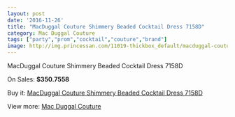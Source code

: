 ```yaml
---
layout: post
date: '2016-11-26'
title: "MacDuggal Couture Shimmery Beaded Cocktail Dress 7158D"
category: Mac Duggal Couture
tags: ["party","prom","cocktail","couture","brand"]
image: http://img.princessan.com/11019-thickbox_default/macduggal-couture-shimmery-beaded-cocktail-dress-7158d.jpg
---
```

MacDuggal Couture Shimmery Beaded Cocktail Dress 7158D

On Sales: **$350.7558**
<a href="https://www.princessan.com/en/mac-duggal-couture/4989-macduggal-couture-shimmery-beaded-cocktail-dress-7158d.html"><amp-img layout="responsive" width="600" height="600" src="//img.princessan.com/11019-thickbox_default/macduggal-couture-shimmery-beaded-cocktail-dress-7158d.jpg" alt="MacDuggal Couture Shimmery Beaded Cocktail Dress 7158D 0" /></a>
<a href="https://www.princessan.com/en/mac-duggal-couture/4989-macduggal-couture-shimmery-beaded-cocktail-dress-7158d.html"><amp-img layout="responsive" width="600" height="600" src="//img.princessan.com/11020-thickbox_default/macduggal-couture-shimmery-beaded-cocktail-dress-7158d.jpg" alt="MacDuggal Couture Shimmery Beaded Cocktail Dress 7158D 1" /></a>
<a href="https://www.princessan.com/en/mac-duggal-couture/4989-macduggal-couture-shimmery-beaded-cocktail-dress-7158d.html"><amp-img layout="responsive" width="600" height="600" src="//img.princessan.com/11021-thickbox_default/macduggal-couture-shimmery-beaded-cocktail-dress-7158d.jpg" alt="MacDuggal Couture Shimmery Beaded Cocktail Dress 7158D 2" /></a>

Buy it: [MacDuggal Couture Shimmery Beaded Cocktail Dress 7158D](https://www.princessan.com/en/mac-duggal-couture/4989-macduggal-couture-shimmery-beaded-cocktail-dress-7158d.html "MacDuggal Couture Shimmery Beaded Cocktail Dress 7158D")

View more: [Mac Duggal Couture](https://www.princessan.com/en/39-mac-duggal-couture "Mac Duggal Couture")
